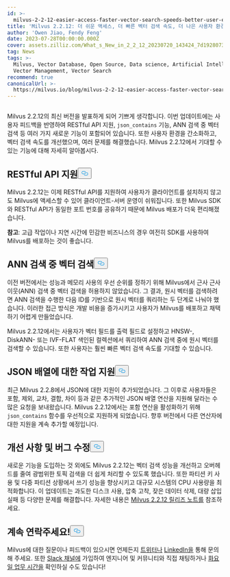 ```yaml
---
id: >-
  milvus-2-2-12-easier-access-faster-vector-search-speeds-better-user-experience.md
title: 'Milvus 2.2.12: 더 쉬운 액세스, 더 빠른 벡터 검색 속도, 더 나은 사용자 환경'
author: 'Owen Jiao, Fendy Feng'
date: 2023-07-28T00:00:00.000Z
cover: assets.zilliz.com/What_s_New_in_2_2_12_20230720_143424_7d19280738.png
tag: News
tags: >-
  Milvus, Vector Database, Open Source, Data science, Artificial Intelligence,
  Vector Management, Vector Search
recommend: true
canonicalUrl: >-
  https://milvus.io/blog/milvus-2-2-12-easier-access-faster-vector-search-speeds-better-user-experience.md
---
```

<p>
  <span class="img-wrapper">
    <img translate="no" src="https://assets.zilliz.com/What_s_New_in_2_2_12_20230720_143424_7d19280738.png" alt="" class="doc-image" id="" />
    <span></span>
  </span>
</p>
<p>Milvus 2.2.12의 최신 버전을 발표하게 되어 기쁘게 생각합니다. 이번 업데이트에는 사용자 피드백을 반영하여 RESTful API 지원, <code translate="no">json_contains</code> 기능, ANN 검색 중 벡터 검색 등 여러 가지 새로운 기능이 포함되어 있습니다. 또한 사용자 환경을 간소화하고, 벡터 검색 속도를 개선했으며, 여러 문제를 해결했습니다. Milvus 2.2.12에서 기대할 수 있는 기능에 대해 자세히 알아봅시다.</p>
<h2 id="Support-for-RESTful-API" class="common-anchor-header">RESTful API 지원<button data-href="#Support-for-RESTful-API" class="anchor-icon" translate="no">
      <svg translate="no"
        aria-hidden="true"
        focusable="false"
        height="20"
        version="1.1"
        viewBox="0 0 16 16"
        width="16"
      >
        <path
          fill="#0092E4"
          fill-rule="evenodd"
          d="M4 9h1v1H4c-1.5 0-3-1.69-3-3.5S2.55 3 4 3h4c1.45 0 3 1.69 3 3.5 0 1.41-.91 2.72-2 3.25V8.59c.58-.45 1-1.27 1-2.09C10 5.22 8.98 4 8 4H4c-.98 0-2 1.22-2 2.5S3 9 4 9zm9-3h-1v1h1c1 0 2 1.22 2 2.5S13.98 12 13 12H9c-.98 0-2-1.22-2-2.5 0-.83.42-1.64 1-2.09V6.25c-1.09.53-2 1.84-2 3.25C6 11.31 7.55 13 9 13h4c1.45 0 3-1.69 3-3.5S14.5 6 13 6z"
        ></path>
      </svg>
    </button></h2><p>Milvus 2.2.12는 이제 RESTful API를 지원하여 사용자가 클라이언트를 설치하지 않고도 Milvus에 액세스할 수 있어 클라이언트-서버 운영이 쉬워집니다. 또한 Milvus SDK와 RESTful API가 동일한 포트 번호를 공유하기 때문에 Milvus 배포가 더욱 편리해졌습니다.</p>
<p><strong>참고</strong>: 고급 작업이나 지연 시간에 민감한 비즈니스의 경우 여전히 SDK를 사용하여 Milvus를 배포하는 것이 좋습니다.</p>
<h2 id="Vector-retrieval-during-ANN-searches" class="common-anchor-header">ANN 검색 중 벡터 검색<button data-href="#Vector-retrieval-during-ANN-searches" class="anchor-icon" translate="no">
      <svg translate="no"
        aria-hidden="true"
        focusable="false"
        height="20"
        version="1.1"
        viewBox="0 0 16 16"
        width="16"
      >
        <path
          fill="#0092E4"
          fill-rule="evenodd"
          d="M4 9h1v1H4c-1.5 0-3-1.69-3-3.5S2.55 3 4 3h4c1.45 0 3 1.69 3 3.5 0 1.41-.91 2.72-2 3.25V8.59c.58-.45 1-1.27 1-2.09C10 5.22 8.98 4 8 4H4c-.98 0-2 1.22-2 2.5S3 9 4 9zm9-3h-1v1h1c1 0 2 1.22 2 2.5S13.98 12 13 12H9c-.98 0-2-1.22-2-2.5 0-.83.42-1.64 1-2.09V6.25c-1.09.53-2 1.84-2 3.25C6 11.31 7.55 13 9 13h4c1.45 0 3-1.69 3-3.5S14.5 6 13 6z"
        ></path>
      </svg>
    </button></h2><p>이전 버전에서는 성능과 메모리 사용의 우선 순위를 정하기 위해 Milvus에서 근사 근사 이웃(ANN) 검색 중 벡터 검색을 허용하지 않았습니다. 그 결과, 원시 벡터를 검색하려면 ANN 검색을 수행한 다음 ID를 기반으로 원시 벡터를 쿼리하는 두 단계로 나눠야 했습니다. 이러한 접근 방식은 개발 비용을 증가시키고 사용자가 Milvus를 배포하고 채택하기 어렵게 만들었습니다.</p>
<p>Milvus 2.2.12에서는 사용자가 벡터 필드를 출력 필드로 설정하고 HNSW-, DiskANN- 또는 IVF-FLAT 색인된 컬렉션에서 쿼리하여 ANN 검색 중에 원시 벡터를 검색할 수 있습니다. 또한 사용자는 훨씬 빠른 벡터 검색 속도를 기대할 수 있습니다.</p>
<h2 id="Support-for-operations-on-JSON-arrays" class="common-anchor-header">JSON 배열에 대한 작업 지원<button data-href="#Support-for-operations-on-JSON-arrays" class="anchor-icon" translate="no">
      <svg translate="no"
        aria-hidden="true"
        focusable="false"
        height="20"
        version="1.1"
        viewBox="0 0 16 16"
        width="16"
      >
        <path
          fill="#0092E4"
          fill-rule="evenodd"
          d="M4 9h1v1H4c-1.5 0-3-1.69-3-3.5S2.55 3 4 3h4c1.45 0 3 1.69 3 3.5 0 1.41-.91 2.72-2 3.25V8.59c.58-.45 1-1.27 1-2.09C10 5.22 8.98 4 8 4H4c-.98 0-2 1.22-2 2.5S3 9 4 9zm9-3h-1v1h1c1 0 2 1.22 2 2.5S13.98 12 13 12H9c-.98 0-2-1.22-2-2.5 0-.83.42-1.64 1-2.09V6.25c-1.09.53-2 1.84-2 3.25C6 11.31 7.55 13 9 13h4c1.45 0 3-1.69 3-3.5S14.5 6 13 6z"
        ></path>
      </svg>
    </button></h2><p>최근 Milvus 2.2.8에서 JSON에 대한 지원이 추가되었습니다. 그 이후로 사용자들은 포함, 제외, 교차, 결합, 차이 등과 같은 추가적인 JSON 배열 연산을 지원해 달라는 수많은 요청을 보내왔습니다. Milvus 2.2.12에서는 포함 연산을 활성화하기 위해 <code translate="no">json_contains</code> 함수를 우선적으로 지원하게 되었습니다. 향후 버전에서 다른 연산자에 대한 지원을 계속 추가할 예정입니다.</p>
<h2 id="Enhancements-and-bug-fixes" class="common-anchor-header">개선 사항 및 버그 수정<button data-href="#Enhancements-and-bug-fixes" class="anchor-icon" translate="no">
      <svg translate="no"
        aria-hidden="true"
        focusable="false"
        height="20"
        version="1.1"
        viewBox="0 0 16 16"
        width="16"
      >
        <path
          fill="#0092E4"
          fill-rule="evenodd"
          d="M4 9h1v1H4c-1.5 0-3-1.69-3-3.5S2.55 3 4 3h4c1.45 0 3 1.69 3 3.5 0 1.41-.91 2.72-2 3.25V8.59c.58-.45 1-1.27 1-2.09C10 5.22 8.98 4 8 4H4c-.98 0-2 1.22-2 2.5S3 9 4 9zm9-3h-1v1h1c1 0 2 1.22 2 2.5S13.98 12 13 12H9c-.98 0-2-1.22-2-2.5 0-.83.42-1.64 1-2.09V6.25c-1.09.53-2 1.84-2 3.25C6 11.31 7.55 13 9 13h4c1.45 0 3-1.69 3-3.5S14.5 6 13 6z"
        ></path>
      </svg>
    </button></h2><p>새로운 기능을 도입하는 것 외에도 Milvus 2.2.12는 벡터 검색 성능을 개선하고 오버헤드를 줄여 광범위한 토픽 검색을 더 쉽게 처리할 수 있도록 했습니다. 또한 파티션 키 사용 및 다중 파티션 상황에서 쓰기 성능을 향상시키고 대규모 시스템의 CPU 사용량을 최적화합니다. 이 업데이트는 과도한 디스크 사용, 압축 고착, 잦은 데이터 삭제, 대량 삽입 실패 등 다양한 문제를 해결합니다. 자세한 내용은 <a href="https://milvus.io/docs/release_notes.md#2212">Milvus 2.2.12 릴리즈 노트를</a> 참조하세요.</p>
<h2 id="Lets-keep-in-touch" class="common-anchor-header">계속 연락주세요!<button data-href="#Lets-keep-in-touch" class="anchor-icon" translate="no">
      <svg translate="no"
        aria-hidden="true"
        focusable="false"
        height="20"
        version="1.1"
        viewBox="0 0 16 16"
        width="16"
      >
        <path
          fill="#0092E4"
          fill-rule="evenodd"
          d="M4 9h1v1H4c-1.5 0-3-1.69-3-3.5S2.55 3 4 3h4c1.45 0 3 1.69 3 3.5 0 1.41-.91 2.72-2 3.25V8.59c.58-.45 1-1.27 1-2.09C10 5.22 8.98 4 8 4H4c-.98 0-2 1.22-2 2.5S3 9 4 9zm9-3h-1v1h1c1 0 2 1.22 2 2.5S13.98 12 13 12H9c-.98 0-2-1.22-2-2.5 0-.83.42-1.64 1-2.09V6.25c-1.09.53-2 1.84-2 3.25C6 11.31 7.55 13 9 13h4c1.45 0 3-1.69 3-3.5S14.5 6 13 6z"
        ></path>
      </svg>
    </button></h2><p>Milvus에 대한 질문이나 피드백이 있으시면 언제든지 <a href="https://twitter.com/milvusio">트위터나</a> <a href="https://www.linkedin.com/company/the-milvus-project">LinkedIn을</a> 통해 문의해 주세요. 또한 <a href="https://milvus.io/slack/">Slack 채널에</a> 가입하여 엔지니어 및 커뮤니티와 직접 채팅하거나 <a href="https://us02web.zoom.us/meeting/register/tZ0pcO6vrzsuEtVAuGTpNdb6lGnsPBzGfQ1T#/registration">화요일 업무 시간을</a> 확인하실 수도 있습니다!</p>
